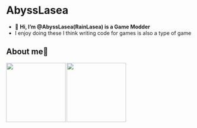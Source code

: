 **AbyssLasea**
===
- 👋 **Hi, I’m @AbyssLasea(RainLasea) is a Game Modder**
- I enjoy doing these I think writing code for games is also a type of game

About me👤
---
<img height="160px" align="left" src="https://github-readme-stats.vercel.app/api?username=RainLasea&show_icons=true&custom_title=Statistics"/>
<img height="160px" align="left" src="https://github-readme-stats.vercel.app/api/top-langs/?username=RainLasea&layout=compact"/>
<!---
<h4 align="center">
  <a href=https://space.bilibili.com/186766276><img src=https://img.shields.io/badge/Bilibili-B%E7%AB%99-%230ca2d4></a>
</h4>
--->
